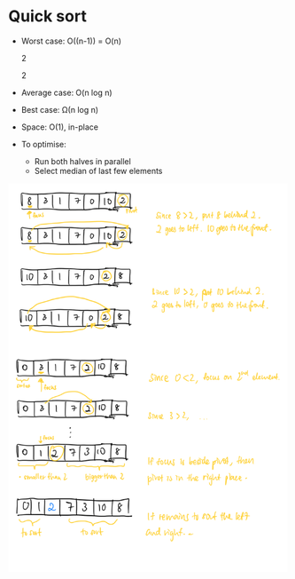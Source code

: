 # Quick sort

- Worst case: O((n-1)) = O(n)
    
    2
    
    2
    
- Average case: O(n log n)
- Best case: Ω(n log n)
- Space: O(1), in-place
- To optimise:
    - Run both halves in parallel
    - Select median of last few elements

![Quick sort](./quick-sort.png)
